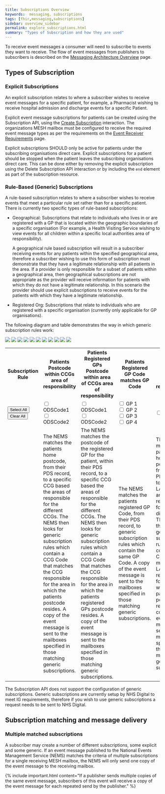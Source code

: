 ```yaml
---
title: Subscriptions Overview
keywords:  messaging, subscriptions
tags: [fhir,messaging,subscriptions]
sidebar: overview_sidebar
permalink: explore_subscriptions.html
summary: "Types of Subscription and how they are used"
---
```


To receive event messages a consumer will need to subscribe to events they want to receive. The flow of event messages from publishers to subscribers is described on the [Messaging Architecture Overview](overview_msg_architecture.html) page.


## Types of Subscription ##

### Explicit Subscriptions ###

An explicit subscription relates to where a subscriber wishes to receive event messages for a specific patient, for example, a Pharmacist wishing to receive hospital admission and discharge events for a specific Patient.

Explicit event message subscriptions for patients can be created using the Subscription API, using the [Create Subscription](explore_create_subscription.html) interaction. The organizations MESH mailbox must be configured to receive the required event message types as per the requirements on the [Event Receiver Requirements](receiver_requirements.html#mesh-mailbox-configuration) page.

Explicit subscriptions SHOULD only be active for patients under the subscribing organisations direct care. Explicit subscriptions for a patient should be stopped when the patient leaves the subscribing organisations direct care. This can be done either by removing the explicit subscription using the Delete Subscription API interaction or by including the `end` element as part of the subscription resource.


### Rule-Based (Generic) Subscriptions ###

A rule-based subscription relates to where a subscriber wishes to receive events that meet a particular rule set rather than for a specific patient. There is currently two specific types of rule-based subscriptions:

- Geographical: Subscriptions that relate to individuals who lives in or are registered with a GP that is located within the geographic boundaries of a specific organisation (For example, a Health Visiting Service wishing to view events for all children within a specific local authorities area of responsibility). 
  
  A geographical rule based subscription will result in a subscriber receiving events for any patients within the specified geographical area, therefore a subscriber wishing to use this form of subscription must demonstrate that they have a legitimate relationship with all patients in the area. If a provider is only responsible for a subset of patients within a geographical area, then geographical subscriptions are not appropriate as the provider will receive information for patients with which they do not have a legitimate relationship. In this scenario the provider should use explicit subscriptions to receive events for the patients with which they have a legitimate relationship.
  
- Registered Org: Subscriptions that relate to individuals who are registered with a specific organisation (currently only applicable for GP organisations).

The following diagram and table demonstrates the way in which generic subscription rules work:

<div id="subImageContainer" >
	<img id="sub-background" src="images/subscription/generic/background.png">
	<img class="overlay" id="pc-ccg-1" src="images/subscription/generic/PostCode_CCG_ODSCode1.png">
	<img class="overlay" id="pc-ccg-2" src="images/subscription/generic/PostCode_CCG_ODSCode2.png">
	<img class="overlay" id="gp-ccg-1" src="images/subscription/generic/GP_CCG_ODSCode1.png">
	<img class="overlay" id="gp-ccg-2" src="images/subscription/generic/GP_CCG_ODSCode2.png">
	<img class="overlay" id="gp-gp-1" src="images/subscription/generic/GP_GP1.png">
	<img class="overlay" id="gp-gp-2" src="images/subscription/generic/GP_GP2.png">
	<img class="overlay" id="gp-gp-3" src="images/subscription/generic/GP_GP3.png">
	<img class="overlay" id="gp-gp-4" src="images/subscription/generic/GP_GP4.png">
	<img class="overlay" id="pc-la" src="images/subscription/generic/PostCode_LA.png">
	<img class="overlay" id="hss" src="images/subscription/generic/HSS.png">
</div>

<table id="subscriptionRuleTable">
	<tr class="subTableHeading">
		<th>Subscription Rule</th>
		<th class="pc-ccg-head">Patients Postcode within CCGs area of responsibility</th>
		<th class="gp-ccg-head">Patients Registered GPs Postcode within area of CCGs area of responsibility</th>
		<th class="gp-gp-head">Patients Registered GP Code matches GP Code</th>
		<th class="pc-la-head">Patients Postcode within LAs area of responsibility</th>
		<th class="hss-head">All Patients in England</th>
	</tr>
	<tr class="subTableHeading">
		<td>
			<button type="button" onClick="selectAllCheckboxes()">Select All</button><br/>
			<button type="button" onClick="clearAllCheckboxes()">Clear All</button>
		</td>
		<td class="pc-ccg-head">
			<input type="checkbox" onclick='handleClick(this, "pc-ccg-1");'> ODSCode1 <br/>
			<input type="checkbox" onclick='handleClick(this, "pc-ccg-2");'> ODSCode2
		</td>
		<td class="gp-ccg-head">
			<input type="checkbox" onclick='handleClick(this, "gp-ccg-1");'> ODSCode1<br/>
			<input type="checkbox" onclick='handleClick(this, "gp-ccg-2");'> ODSCode2
		</td>
		<td class="gp-gp-head">
			<input type="checkbox" onclick='handleClick(this, "gp-gp-1");'> GP 1 <br/>
			<input type="checkbox" onclick='handleClick(this, "gp-gp-2");'> GP 2 <br/>
			<input type="checkbox" onclick='handleClick(this, "gp-gp-3");'> GP 3 <br/>
			<input type="checkbox" onclick='handleClick(this, "gp-gp-4");'> GP 4 <br/>
		</td>
		<td class="pc-la-head">
			<input type="checkbox" onclick='handleClick(this, "pc-la");'> LACode1
		</td>
		<td class="hss-head">
			<input type="checkbox" onclick='handleClick(this, "hss");'> National patients
		</td>
	</tr>
	<tr>
		<td></td>
		<td id="pc-ccg-detail">The NEMS matches the patients home postcode, from their PDS record, to a specific CCG based the areas of responsible for the different CCGs. The NEMS then looks for generic subscription rules which contain a CCG Code that matches the CCG responsible for the area in which the patients postcode resides. A copy of the event message is sent to the mailboxes specified in those matching generic subscriptions.</td>
		<td id="gp-ccg-detail">The NEMS matches the postcode of the registered GP for the patient, within their PDS record, to a specific CCG based the areas of responsible for the different CCGs. The NEMS then looks for generic subscription rules which contain a CCG Code that matches the CCG responsible for the area in which the patients registered GPs postcode resides. A copy of the event message is sent to the mailboxes specified in those matching generic subscriptions.</td>
		<td id="gp-gp-detail">The NEMS matches the patients registered GP Code, from their PDS record, to generic subscription rules which contain the same GP Code. A copy of the event message is sent to the mailboxes specified in those matching generic subscriptions.</td>
		<td id="pc-ccg-detail">The NEMS matches the patients home postcode, from their PDS record, to a specific LA based the areas of responsible for the different LAs. The NEMS then looks for generic subscription rules which contain an LA Code that matches the LA responsible for the area in which the patients postcode resides. A copy of the event message is sent to the mailboxes specified in those matching generic subscriptions.</td>
		<td id="hss-detail">The NEMS will match all patients who live in England to generic subscription rules which specify the rule type of National. A copy of the event message is sent to the mailboxes specified in those matching generic subscriptions.</td>
	</tr>
</table>


The Subscription API does not support the configuration of generic subscriptions. Generic subscriptions are currently setup by NHS Digital to meet IG requirements, therefore if you wish to use generic subscriptions a request needs to be sent to NHS Digital.


## Subscription matching and message delivery ##

### Multiple matched subscriptions ###

A subscriber may create a number of different subscriptions, some explicit and some generic. If an event message published to the National Events Management Service (NEMS) matches the criteria of multiple subscriptions for a single receiving MESH mailbox, the NEMS will only send one copy of the event message to the receiving mailbox.

{% include important.html content="If a publisher sends multiple copies of the same event message, subscribers of this event will receive a copy of the event message for each repeated send by the publisher." %}
